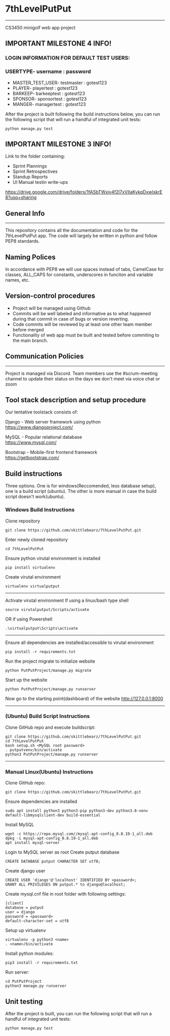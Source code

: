 # 7thLevelPutPut
***
CS3450 minigolf web app project

## IMPORTANT MILESTONE 4 INFO!	
### LOGIN INFORMATION FOR DEFAULT TEST USERS:
### USERTYPE-  username : password
- MASTER_TEST_USER- testmaster : gotest123
- PLAYER- playertest : gotest123
- BARKEEP- barkeeptest : gotest123
- SPONSOR- sponsortest : gotest123
- MANGER- managertest : gotest123


After the project is built following the build instructions below, you can run the following script that will run a handful of integrated unit tests:
    
    python manage.py test



## IMPORTANT MILESTONE 3 INFO!	
Link to the folder containing:
- Sprint Plannings
- Sprint Retrospectives
- Standup Reports
- UI Manual testin write-ups

https://drive.google.com/drive/folders/1fASbTWxiv4f2l7xVIIaKykqDxwlskrE8?usp=sharing

## General Info
***
This repository contains all the documentation and code for the 7thLevelPutPut app. The code will largely be written in python and follow PEP8 standards. 

## Naming Polices
In accordance with PEP8 we will use spaces instead of tabs, CamelCase for classes, ALL_CAPS for constants, underscores in funciton and variable names, etc.

## Version-control procedures

- Project will be managed using Github
- Commits will be well labeled and informative as to what happened during that commit in case of bugs or version reverting.
- Code commits will be reviewed by at least one other team member before merged
- Functionality of web app must be built and tested before commiting to the main branch.
## Communication Policies
***
Project is managed via Discord. Team members use the #scrum-meeting channel to update their status on the days we don't meet via voice chat or zoom

## Tool stack description and setup procedure

Our tentative toolstack consists of:

Django - Web server framework using python  
https://www.djangoproject.com/

MySQL - Popular relational database  
https://www.mysql.com/

Bootstrap - Mobile-first frontend framework  
https://getbootstrap.com/


## Build instructions
Three options. One is for windows(Reccomended, less database setup), one is a build script (ubuntu). The other is more manual in case the build script doesn't work(ubuntu).

### Windows Build Instructions
Clone repository

    git clone https://github.com/skittlebearz/7thLevelPutPut.git

Enter newly cloned repository

    cd 7thLevelPutPut

Ensure python virutal environment is installed

    pip install virtualenv

Create virutal environment

    virtualenv virtualputput

-------------------------------------    
Activate virutal environment
If using a linux/bash type shell

    source virutalputput/Scripts/activate

OR if using Powershell

    .\virtualputput\Scripts\activate
-------------------------------------

Ensure all dependencies are installed/accessible to virutal environment    

    pip install -r requirements.txt
    
Run the project migrate to initialize website

    python PutPutProject/manage.py migrate
    
Start up the website

    python PutPutProject/manage.py runserver
    
Now go to the starting point(dashboard) of the website http://127.0.0.1:8000

----------------------------------------------------------------

### (Ubuntu) Build Script Instructions
Clone GitHub repo and execute buildscript:

    git clone https://github.com/skittlebearz/7thLevelPutPut.git
    cd 7thLevelPutPut
    bash setup.sh <MySQL root password>
    . putputvenv/bin/activate
    python3 PutPutProject/manage.py runserver

----------------------------------------------------------------

### Manual Linux(Ubuntu) Instructions
Clone GitHub repo:

    git clone https://github.com/skittlebearz/7thLevelPutPut.git

Ensure dependencies are installed

    sudo apt install python3 python3-pip python3-dev python3.8-venv default-libmysqlclient-dev build-essential

Install MySQL

    wget -c https://repo.mysql.com//mysql-apt-config_0.8.19-1_all.deb
    dpkg -i mysql-apt-config_0.8.19-1_all.deb
    apt install mysql-server


Login to MySQL server as root
Create putput database

    CREATE DATABASE putput CHARACTER SET utf8;

Create django user

    CREATE USER 'django'@'localhost' IDENTIFIED BY <password>;
    GRANT ALL PRIVILEGES ON putput.* to django@localhost;

Create mysql.cnf file in root folder with following settings:

    [client]
    database = putput
    user = django 
    password = <password>
    default-character-set = utf8

Setup up virtualenv

    virtualenv -p python3 <name>
    . <name>/bin/activate

Install python modules:

    pip3 install -r requirements.txt

Run server:

    cd PutPutProject
    python3 manage.py runserver

## Unit testing

After the project is built, you can run the following script that will run a handful of integrated unit tests:
    
    python manage.py test

   

